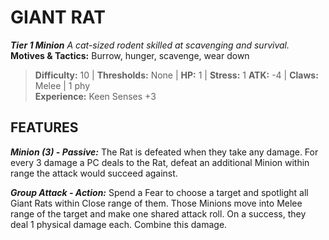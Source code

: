 ﻿---
tags:
  - Adversary
  - Creature
  - Statblock

name: 'GIANT RAT'
tier: 1
type: Minion
description: 'A cat-sized rodent skilled at scavenging and survival.'
motives_and_tactics: 'Burrow, hunger, scavenge, wear down'
difficulty: '10'
thresholds: 'None'
hp: '1'
stress: '1'
atk: '-4'
attack: 'Claws'
range: 'Melee'
damage: '1 phy'
experience:
  - 'Keen Senses +3'
feats:
- name: 'Minion (3)'
  type: 'Passive'
  text: 'The Rat is defeated when they take any damage. For every 3 damage a PC deals to the Rat, defeat an additional Minion within range the attack would succeed against.'
- name: 'Group Attack'
  type: 'Action'
  text: 'Spend a Fear to choose a target and spotlight all Giant Rats within Close range of them. Those Minions move into Melee range of the target and make one shared attack roll. On a success, they deal 1 physical damage each. Combine this damage.'
layout: Daggerheart Adversary
source: srd-adversary
statblock: true
---

# GIANT RAT

***Tier 1 Minion***
*A cat-sized rodent skilled at scavenging and survival.*
**Motives & Tactics:** Burrow, hunger, scavenge, wear down

> **Difficulty:** 10 | **Thresholds:** None | **HP:** 1 | **Stress:** 1
> **ATK:** -4 | **Claws:** Melee | 1 phy  
> **Experience:** Keen Senses +3

## FEATURES

***Minion (3) - Passive:*** The Rat is defeated when they take any damage. For every 3 damage a PC deals to the Rat, defeat an additional Minion within range the attack would succeed against.

***Group Attack - Action:*** Spend a Fear to choose a target and spotlight all Giant Rats within Close range of them. Those Minions move into Melee range of the target and make one shared attack roll. On a success, they deal 1 physical damage each. Combine this damage.
